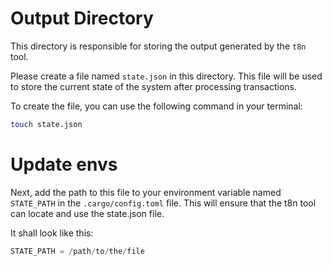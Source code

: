 # Output Directory

This directory is responsible for storing the output generated by the `t8n` tool.

Please create a file named `state.json` in this directory. This file will be used to store the current state of the system after processing transactions.

To create the file, you can use the following command in your terminal:

```sh
touch state.json
```

# Update envs

Next, add the path to this file to your environment variable named `STATE_PATH` in the `.cargo/config.toml` file. This will ensure that the t8n tool can locate and use the state.json file.

It shall look like this:

```rust
STATE_PATH = /path/to/the/file
```
